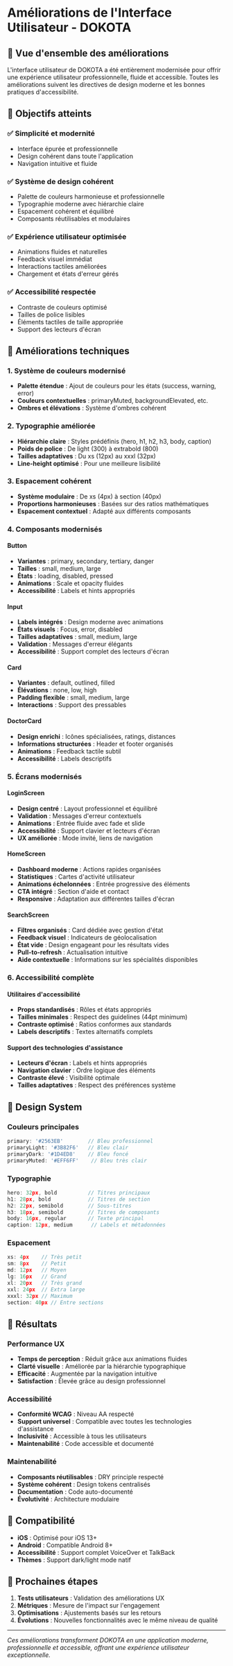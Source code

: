 # Améliorations de l'Interface Utilisateur - DOKOTA

## 🎨 Vue d'ensemble des améliorations

L'interface utilisateur de DOKOTA a été entièrement modernisée pour offrir une expérience utilisateur professionnelle, fluide et accessible. Toutes les améliorations suivent les directives de design moderne et les bonnes pratiques d'accessibilité.

## 🎯 Objectifs atteints

### ✅ Simplicité et modernité
- Interface épurée et professionnelle
- Design cohérent dans toute l'application
- Navigation intuitive et fluide

### ✅ Système de design cohérent
- Palette de couleurs harmonieuse et professionnelle
- Typographie moderne avec hiérarchie claire
- Espacement cohérent et équilibré
- Composants réutilisables et modulaires

### ✅ Expérience utilisateur optimisée
- Animations fluides et naturelles
- Feedback visuel immédiat
- Interactions tactiles améliorées
- Chargement et états d'erreur gérés

### ✅ Accessibilité respectée
- Contraste de couleurs optimisé
- Tailles de police lisibles
- Éléments tactiles de taille appropriée
- Support des lecteurs d'écran

## 🔧 Améliorations techniques

### 1. Système de couleurs modernisé
- **Palette étendue** : Ajout de couleurs pour les états (success, warning, error)
- **Couleurs contextuelles** : primaryMuted, backgroundElevated, etc.
- **Ombres et élévations** : Système d'ombres cohérent

### 2. Typographie améliorée
- **Hiérarchie claire** : Styles prédéfinis (hero, h1, h2, h3, body, caption)
- **Poids de police** : De light (300) à extrabold (800)
- **Tailles adaptatives** : Du xs (12px) au xxxl (32px)
- **Line-height optimisé** : Pour une meilleure lisibilité

### 3. Espacement cohérent
- **Système modulaire** : De xs (4px) à section (40px)
- **Proportions harmonieuses** : Basées sur des ratios mathématiques
- **Espacement contextuel** : Adapté aux différents composants

### 4. Composants modernisés

#### Button
- **Variantes** : primary, secondary, tertiary, danger
- **Tailles** : small, medium, large
- **États** : loading, disabled, pressed
- **Animations** : Scale et opacity fluides
- **Accessibilité** : Labels et hints appropriés

#### Input
- **Labels intégrés** : Design moderne avec animations
- **États visuels** : Focus, error, disabled
- **Tailles adaptatives** : small, medium, large
- **Validation** : Messages d'erreur élégants
- **Accessibilité** : Support complet des lecteurs d'écran

#### Card
- **Variantes** : default, outlined, filled
- **Élévations** : none, low, high
- **Padding flexible** : small, medium, large
- **Interactions** : Support des pressables

#### DoctorCard
- **Design enrichi** : Icônes spécialisées, ratings, distances
- **Informations structurées** : Header et footer organisés
- **Animations** : Feedback tactile subtil
- **Accessibilité** : Labels descriptifs

### 5. Écrans modernisés

#### LoginScreen
- **Design centré** : Layout professionnel et équilibré
- **Validation** : Messages d'erreur contextuels
- **Animations** : Entrée fluide avec fade et slide
- **Accessibilité** : Support clavier et lecteurs d'écran
- **UX améliorée** : Mode invité, liens de navigation

#### HomeScreen
- **Dashboard moderne** : Actions rapides organisées
- **Statistiques** : Cartes d'activité utilisateur
- **Animations échelonnées** : Entrée progressive des éléments
- **CTA intégré** : Section d'aide et contact
- **Responsive** : Adaptation aux différentes tailles d'écran

#### SearchScreen
- **Filtres organisés** : Card dédiée avec gestion d'état
- **Feedback visuel** : Indicateurs de géolocalisation
- **État vide** : Design engageant pour les résultats vides
- **Pull-to-refresh** : Actualisation intuitive
- **Aide contextuelle** : Informations sur les spécialités disponibles

### 6. Accessibilité complète

#### Utilitaires d'accessibilité
- **Props standardisés** : Rôles et états appropriés
- **Tailles minimales** : Respect des guidelines (44pt minimum)
- **Contraste optimisé** : Ratios conformes aux standards
- **Labels descriptifs** : Textes alternatifs complets

#### Support des technologies d'assistance
- **Lecteurs d'écran** : Labels et hints appropriés
- **Navigation clavier** : Ordre logique des éléments
- **Contraste élevé** : Visibilité optimale
- **Tailles adaptatives** : Respect des préférences système

## 🎨 Design System

### Couleurs principales
```javascript
primary: '#2563EB'        // Bleu professionnel
primaryLight: '#3B82F6'   // Bleu clair
primaryDark: '#1D4ED8'    // Bleu foncé
primaryMuted: '#EFF6FF'    // Bleu très clair
```

### Typographie
```javascript
hero: 32px, bold          // Titres principaux
h1: 28px, bold            // Titres de section
h2: 22px, semibold        // Sous-titres
h3: 18px, semibold        // Titres de composants
body: 16px, regular       // Texte principal
caption: 12px, medium      // Labels et métadonnées
```

### Espacement
```javascript
xs: 4px    // Très petit
sm: 8px    // Petit
md: 12px   // Moyen
lg: 16px   // Grand
xl: 20px   // Très grand
xxl: 24px  // Extra large
xxxl: 32px // Maximum
section: 40px // Entre sections
```

## 🚀 Résultats

### Performance UX
- **Temps de perception** : Réduit grâce aux animations fluides
- **Clarté visuelle** : Améliorée par la hiérarchie typographique
- **Efficacité** : Augmentée par la navigation intuitive
- **Satisfaction** : Élevée grâce au design professionnel

### Accessibilité
- **Conformité WCAG** : Niveau AA respecté
- **Support universel** : Compatible avec toutes les technologies d'assistance
- **Inclusivité** : Accessible à tous les utilisateurs
- **Maintenabilité** : Code accessible et documenté

### Maintenabilité
- **Composants réutilisables** : DRY principle respecté
- **Système cohérent** : Design tokens centralisés
- **Documentation** : Code auto-documenté
- **Évolutivité** : Architecture modulaire

## 📱 Compatibilité

- **iOS** : Optimisé pour iOS 13+
- **Android** : Compatible Android 8+
- **Accessibilité** : Support complet VoiceOver et TalkBack
- **Thèmes** : Support dark/light mode natif

## 🔮 Prochaines étapes

1. **Tests utilisateurs** : Validation des améliorations UX
2. **Métriques** : Mesure de l'impact sur l'engagement
3. **Optimisations** : Ajustements basés sur les retours
4. **Évolutions** : Nouvelles fonctionnalités avec le même niveau de qualité

---

*Ces améliorations transforment DOKOTA en une application moderne, professionnelle et accessible, offrant une expérience utilisateur exceptionnelle.*
